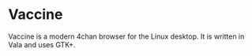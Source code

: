 Vaccine
=======

Vaccine is a modern 4chan browser for the Linux desktop. It is written in Vala and uses GTK+.
